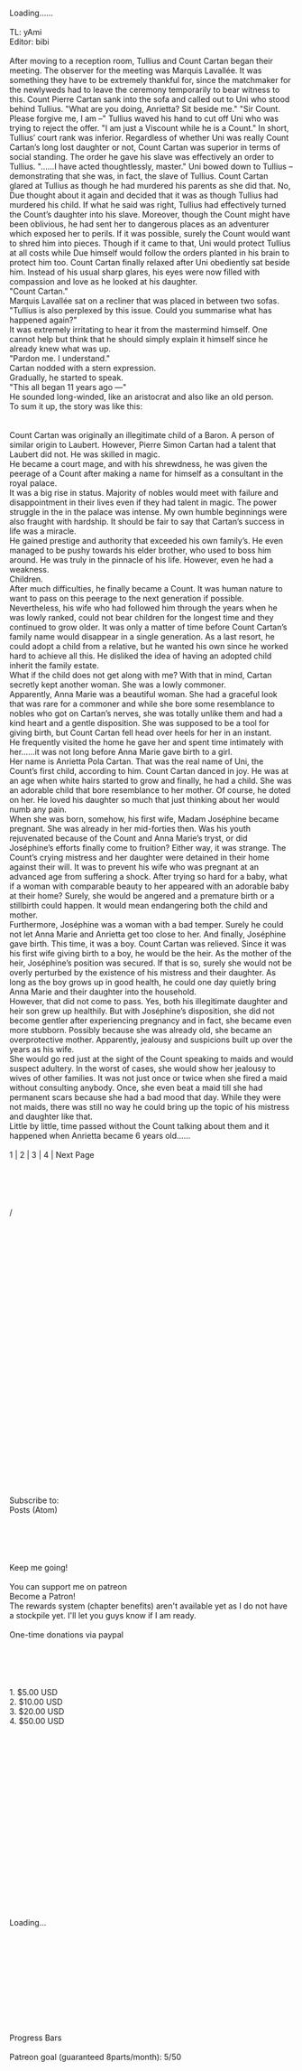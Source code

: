 <br/>
Loading......<br/>
<br/>
TL: yAmi<br/>
Editor: bibi<br/>
<br/>
After moving to a reception room, Tullius and Count Cartan began their meeting. The observer for the meeting was Marquis Lavallée. It was something they have to be extremely thankful for, since the matchmaker for the newlyweds had to leave the ceremony temporarily to bear witness to this.  Count Pierre Cartan sank into the sofa and called out to Uni who stood behind Tullius.  "What are you doing, Anrietta? Sit beside me."  "Sir Count. Please forgive me, I am –"  Tullius waved his hand to cut off Uni who was trying to reject the offer.  "I am just a Viscount while he is a Count."  In short, Tullius’ court rank was inferior. Regardless of whether Uni was really Count Cartan’s long lost daughter or not, Count Cartan was superior in terms of social standing.  The order he gave his slave was effectively an order to Tullius.  "……I have acted thoughtlessly, master."  Uni bowed down to Tullius – demonstrating that she was, in fact, the slave of Tullius.  Count Cartan glared at Tullius as though he had murdered his parents as she did that.  No, Due thought about it again and decided that it was as though Tullius had murdered his child.  If what he said was right, Tullius had effectively turned the Count’s daughter into his slave.  Moreover, though the Count might have been oblivious, he had sent her to dangerous places as an adventurer which exposed her to perils.  If it was possible, surely the Count would want to shred him into pieces. Though if it came to that, Uni would protect Tullius at all costs while Due himself would follow the orders planted in his brain to protect him too.  Count Cartan finally relaxed after Uni obediently sat beside him. Instead of his usual sharp glares, his eyes were now filled with compassion and love as he looked at his daughter.<br/>
"Count Cartan."<br/>
Marquis Lavallée sat on a recliner that was placed in between two sofas.<br/>
"Tullius is also perplexed by this issue. Could you summarise what has happened again?"<br/>
It was extremely irritating to hear it from the mastermind himself. One cannot help but think that he should simply explain it himself since he already knew what was up.<br/>
"Pardon me. I understand."<br/>
Cartan nodded with a stern expression.<br/>
Gradually, he started to speak.<br/>
"This all began 11 years ago —"<br/>
He sounded long-winded, like an aristocrat and also like an old person.<br/>
To sum it up, the story was like this:<br/>
 <br/>
 <br/>
Count Cartan was originally an illegitimate child of a Baron. A person of similar origin to Laubert. However, Pierre Simon Cartan had a talent that Laubert did not. He was skilled in magic.<br/>
He became a court mage, and with his shrewdness, he was given the peerage of a Count after making a name for himself as a consultant in the royal palace.<br/>
It was a big rise in status. Majority of nobles would meet with failure and disappointment in their lives even if they had talent in magic. The power struggle in the in the palace was intense. My own humble beginnings were also fraught with hardship. It should be fair to say that Cartan’s success in life was a miracle.<br/>
He gained prestige and authority that exceeded his own family’s. He even managed to be pushy towards his elder brother, who used to boss him around. He was truly in the pinnacle of his life. However, even he had a weakness.<br/>
Children.<br/>
After much difficulties, he finally became a Count. It was human nature to want to pass on this peerage to the next generation if possible.<br/>
Nevertheless, his wife who had followed him through the years when he was lowly ranked, could not bear children for the longest time and they continued to grow older. It was only a matter of time before Count Cartan’s family name would disappear in a single generation. As a last resort, he could adopt a child from a relative, but he wanted his own since he worked hard to achieve all this. He disliked the idea of having an adopted child inherit the family estate.<br/>
What if the child does not get along with me? With that in mind, Cartan secretly kept another woman. She was a lowly commoner.<br/>
Apparently, Anna Marie was a beautiful woman. She had a graceful look that was rare for a commoner and while she bore some resemblance to nobles who got on Cartan’s nerves, she was totally unlike them and had a kind heart and a gentle disposition. She was supposed to be a tool for giving birth, but Count Cartan fell head over heels for her in an instant.<br/>
He frequently visited the home he gave her and spent time intimately with her…...it was not long before Anna Marie gave birth to a girl.<br/>
Her name is Anrietta Pola Cartan. That was the real name of Uni, the Count’s first child, according to him.  Count Cartan danced in joy. He was at an age when white hairs started to grow and finally, he had a child. She was an adorable child that bore resemblance to her mother. Of course, he doted on her. He loved his daughter so much that just thinking about her would numb any pain.<br/>
When she was born, somehow, his first wife, Madam Joséphine became pregnant. She was already in her mid-forties then. Was his youth rejuvenated because of the Count and Anna Marie’s tryst, or did Joséphine’s efforts finally come to fruition? Either way, it was strange.  The Count’s crying mistress and her daughter were detained in their home against their will. It was to prevent his wife who was pregnant at an advanced age from suffering a shock. After trying so hard for a baby, what if a woman with comparable beauty to her appeared with an adorable baby at their home? Surely, she would be angered and a premature birth or a stillbirth could happen. It would mean endangering both the child and mother.<br/>
Furthermore, Joséphine was a woman with a bad temper. Surely he could not let Anna Marie and Anrietta get too close to her.  And finally, Joséphine gave birth. This time, it was a boy. Count Cartan was relieved. Since it was his first wife giving birth to a boy, he would be the heir. As the mother of the heir, Joséphine’s position was secured. If that is so, surely she would not be overly perturbed by the existence of his mistress and their daughter. As long as the boy grows up in good health, he could one day quietly bring Anna Marie and their daughter into the household.<br/>
However, that did not come to pass. Yes, both his illegitimate daughter and heir son grew up healthily. But with Joséphine’s disposition, she did not become gentler after experiencing pregnancy and in fact, she became even more stubborn. Possibly because she was already old, she became an overprotective mother. Apparently, jealousy and suspicions built up over the years as his wife.<br/>
She would go red just at the sight of the Count speaking to maids and would suspect adultery. In the worst of cases, she would show her jealousy to wives of other families. It was not just once or twice when she fired a maid without consulting anybody. Once, she even beat a maid till she had permanent scars because she had a bad mood that day. While they were not maids, there was still no way he could bring up the topic of his mistress and daughter like that.<br/>
Little by little, time passed without the Count talking about them and it happened when Anrietta became 6 years old……<br/>
<br/>
1 | 2 | 3 | 4 | Next Page<br/>
<br/>
<br/>
<br/>
<br/>
<br/>
 /<br/>
 <br/>
<br/>
<br/>
<br/>
<br/>
<br/>
<br/>
<br/>
<br/>
<br/>
<br/>
<br/>
<br/>
<br/>
<br/>
<br/>
<br/>
<br/>
<br/>
<br/>
<br/>
<br/>
<br/>
<br/>
<br/>
<br/>
<br/>
<br/>
<br/>
Subscribe to:<br/>
Posts (Atom)<br/>
<br/>
<br/>
<br/>
<br/>
<br/>
Keep me going!<br/>
<br/>
You can support me on patreon <br/>
Become a Patron!<br/>
The rewards system (chapter benefits) aren't available yet as I do not have a stockpile yet. I'll let you guys know if I am ready.<br/>
<br/>
One-time donations via paypal<br/>
<br/>
<br/>
<br/>
<br/>
<br/>
1. $5.00 USD<br/>
	2. $10.00 USD<br/>
	3. $20.00 USD<br/>
	4. $50.00 USD<br/>
 <br/>
<br/>
<br/>
<br/>
<br/>
<br/>
<br/>
<br/>
<br/>
<br/>
<br/>
<br/>
<br/>
<br/>
<br/>
<br/>
<br/>
<br/>
<br/>
<br/>
Loading...<br/>
<br/>
<br/>
<br/>
<br/>
<br/>
<br/>
<br/>
<br/>
<br/>
<br/>
<br/>
Progress Bars<br/>
<br/>
Patreon goal (guaranteed 8parts/month): 5/50<br/>
<br/>
<br/>
<br/>
<br/>
<br/>
<br/>
<br/>
<br/>
<br/>
<br/>
<br/>
<br/>
<br/>
<br/>
<br/>
<br/>
<br/>
<br/>
Advertisements<br/>
<br/>
<br/>
<br/>
<br/>
<br/>
(adsbygoogle = window.adsbygoogle || []).push({});<br/>
<br/>
<br/>
<br/>
<br/>
<br/>
<br/>
<br/>
<br/>
<br/>
<br/>
<br/>
<br/>
Discord!<br/>
<br/>
<br/>
<br/>
<br/>
<br/>
<br/>
<br/>
<br/>
<br/>
<br/>
<br/>
<br/>
<br/>
EMAIL SUBSCRIPTION<br/>
<br/>
<br/>
<br/>
<br/>
<br/>
<br/>
<br/>
<br/>
<br/>
<br/>
<br/>
<br/>
<br/>
<br/>
<br/>
<br/>
<br/>
<br/>
<br/>
<br/>
<br/>
<br/>
<br/>
<br/>
<br/>
<br/>
<br/>
<br/>
© 2016 yAmiTranslations. Powered by Blogger.<br/>
<br/>
<br/>
<br/>
<br/>
<br/>
<br/>
<br/>
<br/>
<br/>
<br/>
<br/>
<br/>
<br/>
<br/>
<br/>
<br/>
<br/>
<br/>
                   <br/>
function changeThumbSize(id,size){<br/>
var blogGadget = document.getElementById(id);<br/>
var replacement = blogGadget.innerHTML;<br/>
blogGadget.innerHTML = replacement.replace(/s72-c/g,"s"+size+"-c");<br/>
var thumbnails = blogGadget.getElementsByTagName("img");<br/>
for(var i=0;i<thumbnails.length;i++){ <br/>
thumbnails[i].width = size; <br/>
thumbnails[i].height = size; <br/>
}<br/>
}<br/>
changeThumbSize('PopularPosts1',500);                   <br/>
<br/>
<br/>
<br/>
        $(document).ready(function() {<br/>
            // Show or hide the sticky footer button<br/>
            $(window).scroll(function() {<br/>
                if ($(this).scrollTop() > 200) {<br/>
                    $('.go-top').fadeIn(500);<br/>
                } else {<br/>
                    $('.go-top').fadeOut(300);<br/>
                }<br/>
            });<br/>
<br/>
            // Animate the scroll to top<br/>
            $('.go-top').click(function(event) {<br/>
                event.preventDefault();<br/>
<br/>
                $('html, body').animate({scrollTop: 0}, 300);<br/>
            })<br/>
        });<br/>
    <br/>
<br/>
/*<![CDATA[*/<br/>
var _0x87af=["\x66\x61\x20\x66\x61\x2D\x62\x65\x68\x61\x6E\x63\x65","\x61\x64\x64\x43\x6C\x61\x73\x73","\x2E\x77\x69\x64\x67\x65\x74\x2E\x4C\x69\x6E\x6B\x4C\x69\x73\x74\x20\x61\x5B\x68\x72\x65\x66\x2A\x3D\x22\x62\x65\x68\x61\x6E\x63\x65\x2E\x6E\x65\x74\x22\x5D","\x66\x61\x20\x66\x61\x2D\x66\x61\x63\x65\x62\x6F\x6F\x6B","\x2E\x77\x69\x64\x67\x65\x74\x2E\x4C\x69\x6E\x6B\x4C\x69\x73\x74\x20\x61\x5B\x68\x72\x65\x66\x2A\x3D\x22\x66\x61\x63\x65\x62\x6F\x6F\x6B\x2E\x63\x6F\x6D\x22\x5D","\x66\x61\x20\x66\x61\x2D\x74\x77\x69\x74\x74\x65\x72","\x2E\x77\x69\x64\x67\x65\x74\x2E\x4C\x69\x6E\x6B\x4C\x69\x73\x74\x20\x61\x5B\x68\x72\x65\x66\x2A\x3D\x22\x74\x77\x69\x74\x74\x65\x72\x2E\x63\x6F\x6D\x22\x5D","\x66\x61\x20\x66\x61\x2D\x68\x65\x61\x72\x74","\x2E\x77\x69\x64\x67\x65\x74\x2E\x4C\x69\x6E\x6B\x4C\x69\x73\x74\x20\x61\x5B\x68\x72\x65\x66\x2A\x3D\x22\x62\x6C\x6F\x67\x6C\x6F\x76\x69\x6E\x2E\x63\x6F\x6D\x22\x5D","\x66\x61\x20\x66\x61\x2D\x64\x72\x69\x62\x62\x62\x6C\x65","\x2E\x77\x69\x64\x67\x65\x74\x2E\x4C\x69\x6E\x6B\x4C\x69\x73\x74\x20\x61\x5B\x68\x72\x65\x66\x2A\x3D\x22\x64\x72\x69\x62\x62\x62\x6C\x65\x2E\x63\x6F\x6D\x22\x5D","\x66\x61\x20\x66\x61\x2D\x66\x6C\x69\x63\x6B\x72","\x2E\x77\x69\x64\x67\x65\x74\x2E\x4C\x69\x6E\x6B\x4C\x69\x73\x74\x20\x61\x5B\x68\x72\x65\x66\x2A\x3D\x22\x66\x6C\x69\x63\x6B\x72\x2E\x63\x6F\x6D\x22\x5D","\x66\x61\x20\x66\x61\x2D\x67\x6F\x6F\x67\x6C\x65\x2D\x70\x6C\x75\x73","\x2E\x77\x69\x64\x67\x65\x74\x2E\x4C\x69\x6E\x6B\x4C\x69\x73\x74\x20\x61\x5B\x68\x72\x65\x66\x2A\x3D\x22\x70\x6C\x75\x73\x2E\x67\x6F\x6F\x67\x6C\x65\x2E\x63\x6F\x6D\x22\x5D","\x66\x61\x20\x66\x61\x2D\x69\x6E\x73\x74\x61\x67\x72\x61\x6D","\x2E\x77\x69\x64\x67\x65\x74\x2E\x4C\x69\x6E\x6B\x4C\x69\x73\x74\x20\x61\x5B\x68\x72\x65\x66\x2A\x3D\x22\x69\x6E\x73\x74\x61\x67\x72\x61\x6D\x2E\x63\x6F\x6D\x22\x5D","\x66\x61\x20\x66\x61\x2D\x6C\x69\x6E\x6B\x65\x64\x69\x6E","\x2E\x77\x69\x64\x67\x65\x74\x2E\x4C\x69\x6E\x6B\x4C\x69\x73\x74\x20\x61\x5B\x68\x72\x65\x66\x2A\x3D\x22\x6C\x69\x6E\x6B\x65\x64\x69\x6E\x2E\x63\x6F\x6D\x22\x5D","\x66\x61\x20\x66\x61\x2D\x70\x69\x6E\x74\x65\x72\x65\x73\x74\x2D\x70","\x2E\x77\x69\x64\x67\x65\x74\x2E\x4C\x69\x6E\x6B\x4C\x69\x73\x74\x20\x61\x5B\x68\x72\x65\x66\x2A\x3D\x22\x70\x69\x6E\x74\x65\x72\x65\x73\x74\x2E\x63\x6F\x6D\x22\x5D","\x66\x61\x20\x66\x61\x2D\x76\x69\x6D\x65\x6F\x2D\x73\x71\x75\x61\x72\x65","\x2E\x77\x69\x64\x67\x65\x74\x2E\x4C\x69\x6E\x6B\x4C\x69\x73\x74\x20\x61\x5B\x68\x72\x65\x66\x2A\x3D\x22\x76\x69\x6D\x65\x6F\x2E\x63\x6F\x6D\x22\x5D","\x66\x61\x20\x66\x61\x2D\x79\x6F\x75\x74\x75\x62\x65\x2D\x70\x6C\x61\x79","\x2E\x77\x69\x64\x67\x65\x74\x2E\x4C\x69\x6E\x6B\x4C\x69\x73\x74\x20\x61\x5B\x68\x72\x65\x66\x2A\x3D\x22\x79\x6F\x75\x74\x75\x62\x65\x2E\x63\x6F\x6D\x22\x5D","\x66\x61\x20\x66\x61\x2D\x76\x69\x6E\x65","\x2E\x77\x69\x64\x67\x65\x74\x2E\x4C\x69\x6E\x6B\x4C\x69\x73\x74\x20\x61\x5B\x68\x72\x65\x66\x2A\x3D\x22\x76\x69\x6E\x65\x2E\x63\x6F\x22\x5D","\x66\x61\x20\x66\x61\x2D\x73\x6F\x75\x6E\x64\x63\x6C\x6F\x75\x64","\x2E\x77\x69\x64\x67\x65\x74\x2E\x4C\x69\x6E\x6B\x4C\x69\x73\x74\x20\x61\x5B\x68\x72\x65\x66\x2A\x3D\x22\x73\x6F\x75\x6E\x64\x63\x6C\x6F\x75\x64\x2E\x63\x6F\x6D\x22\x5D","\x66\x61\x20\x66\x61\x2D\x62\x6F\x6F\x6B","\x2E\x77\x69\x64\x67\x65\x74\x2E\x4C\x69\x6E\x6B\x4C\x69\x73\x74\x20\x61\x5B\x68\x72\x65\x66\x2A\x3D\x22\x67\x6F\x6F\x64\x72\x65\x61\x64\x73\x2E\x63\x6F\x6D\x22\x5D","\x66\x61\x20\x66\x61\x2D\x64\x65\x76\x69\x61\x6E\x74\x61\x72\x74","\x2E\x77\x69\x64\x67\x65\x74\x2E\x4C\x69\x6E\x6B\x4C\x69\x73\x74\x20\x61\x5B\x68\x72\x65\x66\x2A\x3D\x22\x64\x65\x76\x69\x61\x6E\x74\x61\x72\x74\x2E\x63\x6F\x6D\x22\x5D","\x66\x61\x20\x66\x61\x2D\x66\x6F\x75\x72\x73\x71\x75\x61\x72\x65","\x2E\x77\x69\x64\x67\x65\x74\x2E\x4C\x69\x6E\x6B\x4C\x69\x73\x74\x20\x61\x5B\x68\x72\x65\x66\x2A\x3D\x22\x66\x6F\x75\x72\x73\x71\x75\x61\x72\x65\x2E\x63\x6F\x6D\x22\x5D","\x66\x61\x20\x66\x61\x2D\x6D\x75\x73\x69\x63","\x2E\x77\x69\x64\x67\x65\x74\x2E\x4C\x69\x6E\x6B\x4C\x69\x73\x74\x20\x61\x5B\x68\x72\x65\x66\x2A\x3D\x22\x73\x70\x6F\x74\x69\x66\x79\x2E\x63\x6F\x6D\x22\x5D","\x66\x61\x20\x66\x61\x2D\x72\x65\x64\x64\x69\x74","\x2E\x77\x69\x64\x67\x65\x74\x2E\x4C\x69\x6E\x6B\x4C\x69\x73\x74\x20\x61\x5B\x68\x72\x65\x66\x2A\x3D\x22\x72\x65\x64\x64\x69\x74\x2E\x63\x6F\x6D\x22\x5D","\x66\x61\x20\x66\x61\x2D\x74\x75\x6D\x62\x6C\x72","\x2E\x77\x69\x64\x67\x65\x74\x2E\x4C\x69\x6E\x6B\x4C\x69\x73\x74\x20\x61\x5B\x68\x72\x65\x66\x2A\x3D\x22\x74\x75\x6D\x62\x6C\x72\x2E\x63\x6F\x6D\x22\x5D","\x66\x61\x20\x66\x61\x2D\x72\x73\x73","\x2E\x77\x69\x64\x67\x65\x74\x2E\x4C\x69\x6E\x6B\x4C\x69\x73\x74\x20\x61\x5B\x68\x72\x65\x66\x2A\x3D\x22\x66\x65\x65\x64\x73\x2F\x70\x6F\x73\x74\x73\x2F\x64\x65\x66\x61\x75\x6C\x74\x22\x5D","\x2E\x77\x69\x64\x67\x65\x74\x2E\x4C\x69\x6E\x6B\x4C\x69\x73\x74\x20\x61\x5B\x68\x72\x65\x66\x2A\x3D\x22\x66\x65\x65\x64\x73\x2F\x63\x6F\x6D\x6D\x65\x6E\x74\x73\x2F\x64\x65\x66\x61\x75\x6C\x74\x22\x5D","\x2E\x77\x69\x64\x67\x65\x74\x2E\x4C\x69\x6E\x6B\x4C\x69\x73\x74\x20\x61\x5B\x68\x72\x65\x66\x2A\x3D\x22\x66\x65\x65\x64\x73\x2E\x66\x65\x65\x64\x62\x75\x72\x6E\x65\x72\x2E\x63\x6F\x6D\x22\x5D","\x66\x61\x20\x66\x61\x2D\x73\x68\x6F\x70\x70\x69\x6E\x67\x2D\x63\x61\x72\x74","\x2E\x77\x69\x64\x67\x65\x74\x2E\x4C\x69\x6E\x6B\x4C\x69\x73\x74\x20\x61\x5B\x68\x72\x65\x66\x2A\x3D\x22\x65\x74\x73\x79\x2E\x63\x6F\x6D\x22\x5D","\x74\x61\x72\x67\x65\x74","\x5F\x62\x6C\x61\x6E\x6B","\x61\x74\x74\x72","\x2E\x4C\x69\x6E\x6B\x4C\x69\x73\x74\x20\x61","\x72\x65\x61\x64\x79"];$(function(){$(_0x87af[2])[_0x87af[1]](_0x87af[0]);$(_0x87af[4])[_0x87af[1]](_0x87af[3]);$(_0x87af[6])[_0x87af[1]](_0x87af[5]);$(_0x87af[8])[_0x87af[1]](_0x87af[7]);$(_0x87af[10])[_0x87af[1]](_0x87af[9]);$(_0x87af[12])[_0x87af[1]](_0x87af[11]);$(_0x87af[14])[_0x87af[1]](_0x87af[13]);$(_0x87af[16])[_0x87af[1]](_0x87af[15]);$(_0x87af[18])[_0x87af[1]](_0x87af[17]);$(_0x87af[20])[_0x87af[1]](_0x87af[19]);$(_0x87af[22])[_0x87af[1]](_0x87af[21]);$(_0x87af[24])[_0x87af[1]](_0x87af[23]);$(_0x87af[26])[_0x87af[1]](_0x87af[25]);$(_0x87af[28])[_0x87af[1]](_0x87af[27]);$(_0x87af[30])[_0x87af[1]](_0x87af[29]);$(_0x87af[32])[_0x87af[1]](_0x87af[31]);$(_0x87af[34])[_0x87af[1]](_0x87af[33]);$(_0x87af[36])[_0x87af[1]](_0x87af[35]);$(_0x87af[38])[_0x87af[1]](_0x87af[37]);$(_0x87af[40])[_0x87af[1]](_0x87af[39]);$(_0x87af[42])[_0x87af[1]](_0x87af[41]);$(_0x87af[43])[_0x87af[1]](_0x87af[41]);$(_0x87af[44])[_0x87af[1]](_0x87af[41]);$(_0x87af[46])[_0x87af[1]](_0x87af[45]);$(_0x87af[46])[_0x87af[1]](_0x87af[45]);});$(document)[_0x87af[51]](function(){$(_0x87af[50])[_0x87af[49]](_0x87af[47],_0x87af[48])});<br/>
/*]]>*/<br/>
<br/>
<br/>
<br/>
window['__wavt'] = 'AOuZoY5udAjl40AXgJG0wPCEXatSzuR73w:1592301773291';_WidgetManager._Init('//www.blogger.com/rearrange?blogID\x3d4729530115968134741','//www.yamitranslations.com/p/029-ghost-of-11-years-p1.html','4729530115968134741');<br/>
_WidgetManager._SetDataContext([{'name': 'blog', 'data': {'blogId': '4729530115968134741', 'title': 'yAmi Translations', 'url': 'https://www.yamitranslations.com/p/029-ghost-of-11-years-p1.html', 'canonicalUrl': 'https://www.yamitranslations.com/p/029-ghost-of-11-years-p1.html', 'homepageUrl': 'https://www.yamitranslations.com/', 'searchUrl': 'https://www.yamitranslations.com/search', 'canonicalHomepageUrl': 'https://www.yamitranslations.com/', 'blogspotFaviconUrl': 'https://www.yamitranslations.com/favicon.ico', 'bloggerUrl': 'https://www.blogger.com', 'hasCustomDomain': true, 'httpsEnabled': true, 'enabledCommentProfileImages': true, 'gPlusViewType': 'FILTERED_POSTMOD', 'adultContent': false, 'analyticsAccountNumber': '', 'encoding': 'UTF-8', 'locale': 'en', 'localeUnderscoreDelimited': 'en', 'languageDirection': 'ltr', 'isPrivate': false, 'isMobile': false, 'isMobileRequest': false, 'mobileClass': '', 'isPrivateBlog': false, 'feedLinks': '\x3clink rel\x3d\x22alternate\x22 type\x3d\x22application/atom+xml\x22 title\x3d\x22yAmi Translations - Atom\x22 href\x3d\x22https://www.yamitranslations.com/feeds/posts/default\x22 /\x3e\n\x3clink rel\x3d\x22alternate\x22 type\x3d\x22application/rss+xml\x22 title\x3d\x22yAmi Translations - RSS\x22 href\x3d\x22https://www.yamitranslations.com/feeds/posts/default?alt\x3drss\x22 /\x3e\n\x3clink rel\x3d\x22service.post\x22 type\x3d\x22application/atom+xml\x22 title\x3d\x22yAmi Translations - Atom\x22 href\x3d\x22https://www.blogger.com/feeds/4729530115968134741/posts/default\x22 /\x3e\n', 'meTag': '', 'adsenseClientId': 'ca-pub-7580159487890937', 'adsenseHostId': 'ca-host-pub-1556223355139109', 'adsenseHasAds': true, 'ieCssRetrofitLinks': '\x3c!--[if IE]\x3e\x3cscript type\x3d\x22text/javascript\x22 src\x3d\x22https://www.blogger.com/static/v1/jsbin/107810384-ieretrofit.js\x22\x3e\x3c/script\x3e\n\x3c![endif]--\x3e', 'view': '', 'dynamicViewsCommentsSrc': '//www.blogblog.com/dynamicviews/4224c15c4e7c9321/js/comments.js', 'dynamicViewsScriptSrc': '//www.blogblog.com/dynamicviews/fd28b372cb5964f3', 'plusOneApiSrc': 'https://apis.google.com/js/plusone.js', 'disableGComments': true, 'sharing': {'platforms': [{'name': 'Get link', 'key': 'link', 'shareMessage': 'Get link', 'target': ''}, {'name': 'Facebook', 'key': 'facebook', 'shareMessage': 'Share to Facebook', 'target': 'facebook'}, {'name': 'BlogThis!', 'key': 'blogThis', 'shareMessage': 'BlogThis!', 'target': 'blog'}, {'name': 'Twitter', 'key': 'twitter', 'shareMessage': 'Share to Twitter', 'target': 'twitter'}, {'name': 'Pinterest', 'key': 'pinterest', 'shareMessage': 'Share to Pinterest', 'target': 'pinterest'}, {'name': 'Email', 'key': 'email', 'shareMessage': 'Email', 'target': 'email'}], 'disableGooglePlus': true, 'googlePlusShareButtonWidth': 300, 'googlePlusBootstrap': '\x3cscript type\x3d\x22text/javascript\x22\x3ewindow.___gcfg \x3d {\x27lang\x27: \x27en\x27};\x3c/script\x3e'}, 'hasCustomJumpLinkMessage': false, 'jumpLinkMessage': 'Read more', 'pageType': 'static_page', 'pageId': '4714532918944299382', 'pageName': '029 Ghost of 11 Years p.1', 'pageTitle': 'yAmi Translations: 029 Ghost of 11 Years p.1'}}, {'name': 'features', 'data': {'sharing_get_link_dialog': 'true', 'sharing_native': 'false'}}, {'name': 'messages', 'data': {'edit': 'Edit', 'linkCopiedToClipboard': 'Link copied to clipboard!', 'ok': 'Ok', 'postLink': 'Post Link'}}, {'name': 'template', 'data': {'name': 'custom', 'localizedName': 'Custom', 'isResponsive': false, 'isAlternateRendering': false, 'isCustom': true}}, {'name': 'view', 'data': {'classic': {'name': 'classic', 'url': '?view\x3dclassic'}, 'flipcard': {'name': 'flipcard', 'url': '?view\x3dflipcard'}, 'magazine': {'name': 'magazine', 'url': '?view\x3dmagazine'}, 'mosaic': {'name': 'mosaic', 'url': '?view\x3dmosaic'}, 'sidebar': {'name': 'sidebar', 'url': '?view\x3dsidebar'}, 'snapshot': {'name': 'snapshot', 'url': '?view\x3dsnapshot'}, 'timeslide': {'name': 'timeslide', 'url': '?view\x3dtimeslide'}, 'isMobile': false, 'title': '029 Ghost of 11 Years p.1', 'description': 'Loading......   TL: yAmi  Editor: bibi    After moving to a reception room, Tullius and Count Cartan began their meeting. The observer for t...', 'url': 'https://www.yamitranslations.com/p/029-ghost-of-11-years-p1.html', 'type': 'item', 'isSingleItem': true, 'isMultipleItems': false, 'isError': false, 'isPage': true, 'isPost': false, 'isHomepage': false, 'isArchive': false, 'isLabelSearch': false, 'pageId': 4714532918944299382}}]);<br/>
_WidgetManager._RegisterWidget('_HeaderView', new _WidgetInfo('Header1', 'header', document.getElementById('Header1'), {}, 'displayModeFull'));<br/>
_WidgetManager._RegisterWidget('_AdSenseView', new _WidgetInfo('AdSense1', 'header', document.getElementById('AdSense1'), {}, 'displayModeFull'));<br/>
_WidgetManager._RegisterWidget('_PageListView', new _WidgetInfo('PageList500', 'header', document.getElementById('PageList500'), {'title': 'PAGES', 'links': [{'isCurrentPage': false, 'href': 'https://www.yamitranslations.com/', 'title': 'Updates'}, {'isCurrentPage': false, 'href': 'https://www.yamitranslations.com/p/about_16.html', 'id': '7926704555915484713', 'title': 'About'}], 'mobile': false}, 'displayModeFull'));<br/>
_WidgetManager._RegisterWidget('_BlogView', new _WidgetInfo('Blog1', 'main', document.getElementById('Blog1'), {'cmtInteractionsEnabled': false, 'lightboxEnabled': true, 'lightboxModuleUrl': 'https://www.blogger.com/static/v1/jsbin/3938249928-lbx.js', 'lightboxCssUrl': 'https://www.blogger.com/static/v1/v-css/368954415-lightbox_bundle.css'}, 'displayModeFull'));<br/>
_WidgetManager._RegisterWidget('_HTMLView', new _WidgetInfo('HTML3', 'sidebar-right-1', document.getElementById('HTML3'), {}, 'displayModeFull'));<br/>
_WidgetManager._RegisterWidget('_FeedView', new _WidgetInfo('Feed1', 'sidebar-right-1', document.getElementById('Feed1'), {'title': '', 'showItemDate': false, 'showItemAuthor': true, 'feedUrl': 'http://www.yamitranslations.com/feeds/comments/default', 'numItemsShow': 5, 'loadingMsg': 'Loading...', 'openLinksInNewWindow': false, 'useFeedWidgetServ': 'true'}, 'displayModeFull'));<br/>
_WidgetManager._RegisterWidget('_HTMLView', new _WidgetInfo('HTML4', 'sidebar-right-1', document.getElementById('HTML4'), {}, 'displayModeFull'));<br/>
_WidgetManager._RegisterWidget('_HTMLView', new _WidgetInfo('HTML2', 'sidebar-right-1', document.getElementById('HTML2'), {}, 'displayModeFull'));<br/>
_WidgetManager._RegisterWidget('_HTMLView', new _WidgetInfo('HTML1', 'sidebar-right-1', document.getElementById('HTML1'), {}, 'displayModeFull'));<br/>
_WidgetManager._RegisterWidget('_FollowByEmailView', new _WidgetInfo('FollowByEmail500', 'sidebar-right-1', document.getElementById('FollowByEmail500'), {}, 'displayModeFull'));<br/>
_WidgetManager._RegisterWidget('_AttributionView', new _WidgetInfo('Attribution1', 'sidebar-right-1', document.getElementById('Attribution1'), {}, 'displayModeFull'));<br/>
<br/>
<br/>
<br/>
<br/>
© var creditsyear = new Date();document.write(creditsyear.getFullYear());<br/>
yAmi Translations<br/>
<br/>
Maira Gall<br/>
<br/>
<br/>
